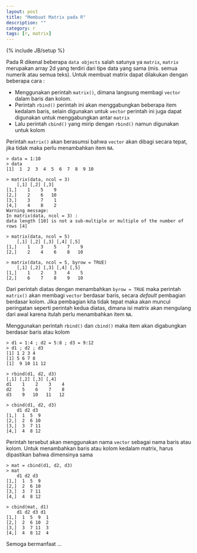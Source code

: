 ```yaml
---
layout: post
title: "Membuat Matrix pada R"
description: ""
category: r
tags: [r, matrix]
---
```

{% include JB/setup %}

Pada R dikenal beberapa `data objects` salah satunya ya `matrix`, `matrix` merupakan array 2d yang terdiri dari tipe data yang sama (mis. semua numerik atau semua teks). Untuk membuat matrix dapat dilakukan dengan beberapa cara :

- Menggunakan perintah `matrix()`, dimana langsung membagi `vector` dalam baris dan kolom.  
- Perintah `rbind()` perintah ini akan menggabungkan beberapa item kedalam baris, selain digunakan untuk `vector` perintah ini juga dapat digunakan untuk menggabungkan antar `matrix`  
- Lalu perintah `cbind()` yang mirip dengan `rbind()` namun digunakan untuk kolom  

Perintah `matrix()` akan berasumsi bahwa `vector` akan dibagi secara tepat, jika tidak maka perlu menambahkan item `NA`.

    > data = 1:10
    > data
    [1]  1  2  3  4  5  6  7  8  9 10

    > matrix(data, ncol = 3)
        [,1] [,2] [,3]
    [1,]    1    5    9
    [2,]    2    6   10
    [3,]    3    7    1
    [4,]    4    8    2
    Warning message:
    In matrix(data, ncol = 3) :
    data length [10] is not a sub-multiple or multiple of the number of rows [4]

    > matrix(data, ncol = 5)
        [,1] [,2] [,3] [,4] [,5]
    [1,]    1    3    5    7    9
    [2,]    2    4    6    8   10

    > matrix(data, ncol = 5, byrow = TRUE)
        [,1] [,2] [,3] [,4] [,5]
    [1,]    1    2    3    4    5
    [2,]    6    7    8    9   10

Dari perintah diatas dengan menambahkan `byrow = TRUE` maka perintah `matrix()` akan membagi `vector` berdasar baris, secara _default_ pembagian berdasar kolom. Jika pembagian kita tidak tepat maka akan muncul peringatan seperti perintah kedua diatas, dimana isi matrix akan mengulang dari awal karena itulah perlu menambahkan item `NA`.

Menggunakan perintah `rbind()` dan `cbind()` maka item akan digabungkan berdasar baris atau kolom

    > d1 = 1:4 ; d2 = 5:8 ; d3 = 9:12
    > d1 ; d2 ; d3
    [1] 1 2 3 4
    [1] 5 6 7 8
    [1]  9 10 11 12

    > rbind(d1, d2, d3)
    [,1] [,2] [,3] [,4]
    d1    1    2    3    4
    d2    5    6    7    8
    d3    9   10   11   12

    > cbind(d1, d2, d3)
        d1 d2 d3
    [1,]  1  5  9
    [2,]  2  6 10
    [3,]  3  7 11
    [4,]  4  8 12

Perintah tersebut akan menggunakan nama `vector` sebagai nama baris atau kolom. Untuk menambahkan baris atau kolom kedalam matrix, harus dipastikan bahwa dimensinya sama 

    > mat = cbind(d1, d2, d3)
    > mat
        d1 d2 d3
    [1,]  1  5  9
    [2,]  2  6 10
    [3,]  3  7 11
    [4,]  4  8 12

    > cbind(mat, d1)
        d1 d2 d3 d1
    [1,]  1  5  9  1
    [2,]  2  6 10  2
    [3,]  3  7 11  3
    [4,]  4  8 12  4

Semoga bermanfaat ...

